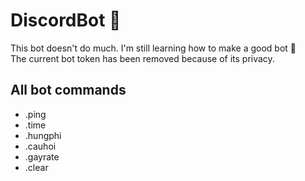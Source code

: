 # DiscordBot 🤖
This bot doesn't do much. I'm still learning how to make a good bot 🤡  
The current bot token has been removed because of its privacy.
## All bot commands ##
- .ping
- .time
- .hungphi
- .cauhoi
- .gayrate
- .clear
